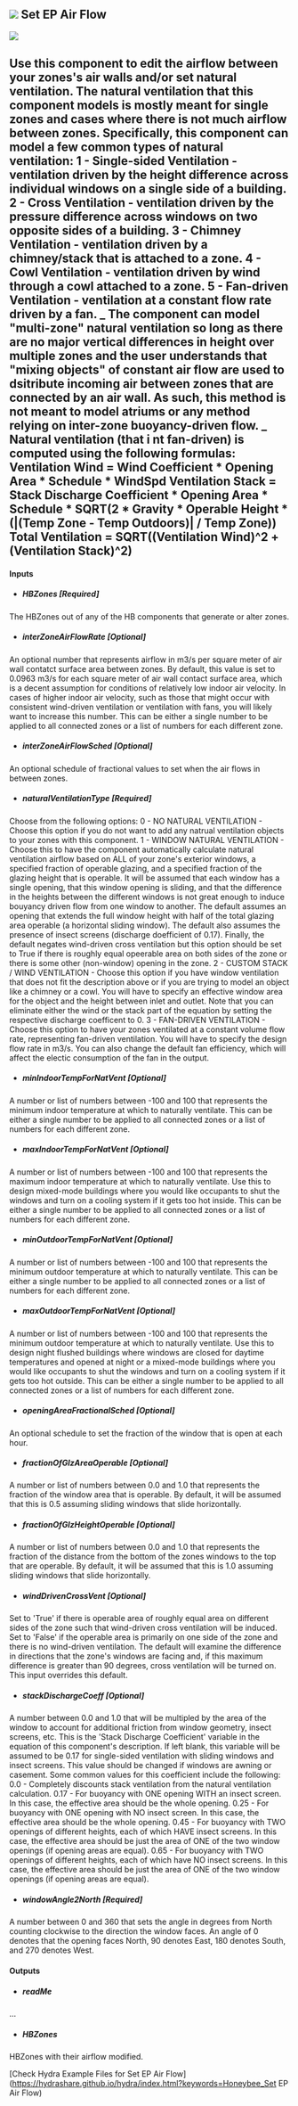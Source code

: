 ## ![](../../images/icons/Set_EP_Air_Flow.png) Set EP Air Flow

![](../../images/components/Set_EP_Air_Flow.png)

Use this component to edit the airflow between your zones's air walls and/or set natural ventilation.  The natural ventilation that this component models is mostly meant for single zones and cases where there is not much airflow between zones. Specifically, this component can model a few common types of natural ventilation:     1 - Single-sided Ventilation - ventilation driven by the height difference across individual windows on a single side of a building.     2 - Cross Ventilation - ventilation driven by the pressure difference across windows on two opposite sides of a building.     3 - Chimney Ventilation - ventilation driven by a chimney/stack that is attached to a zone.     4 - Cowl Ventilation - ventilation driven by wind through a cowl attached to a zone.     5 - Fan-driven Ventilation - ventilation at a constant flow rate driven by a fan. _ The component can model "multi-zone" natural ventilation so long as there are no major vertical differences in height over multiple zones and the user understands that "mixing objects" of constant air flow are used to dsitribute incoming air between zones that are connected by an air wall.  As such, this method is not meant to model atriums or any method relying on inter-zone buoyancy-driven flow. _ Natural ventilation (that i nt fan-driven) is computed using the following formulas: Ventilation Wind = Wind Coefficient * Opening Area * Schedule * WindSpd  Ventilation Stack = Stack Discharge Coefficient * Opening Area * Schedule * SQRT(2 * Gravity * Operable Height * (|(Temp Zone - Temp Outdoors)| / Temp Zone))  Total Ventilation = SQRT((Ventilation Wind)^2 + (Ventilation Stack)^2) - 

#### Inputs
* ##### HBZones [Required]
The HBZones out of any of the HB components that generate or alter zones.
* ##### interZoneAirFlowRate [Optional]
An optional number that represents airflow in m3/s per square meter of air wall contatct surface area between zones.  By default, this value is set to 0.0963 m3/s for each square meter of air wall contact surface area, which is a decent assumption for conditions of relatively low indoor air velocity.  In cases of higher indoor air velocity, such as those that might occur with consistent wind-driven ventilation or ventilation with fans, you will likely want to increase this number. This can be either a single number to be applied to all connected zones or a list of numbers for each different zone.
* ##### interZoneAirFlowSched [Optional]
An optional schedule of fractional values to set when the air flows in between zones.
* ##### naturalVentilationType [Required]
Choose from the following options:      0 - NO NATURAL VENTILATION - Choose this option if you do not want to add any natrual ventilation objects to your zones with this component.      1 - WINDOW NATURAL VENTILATION - Choose this to have the component automatically calculate natural ventilation airflow based on ALL of your zone's exterior windows, a specified fraction of operable glazing, and a specified fraction of the glazing height that is operable.  It will be assumed that each window has a single opening, that this window opening is sliding, and that the difference in the heights between the different windows is not great enough to induce bouyancy driven flow from one window to another. The default assumes an opening that extends the full window height with half of the total glazing area operable (a horizontal sliding window).  The default also assumes the presence of insect screens (discharge doefficient of 0.17).  Finally, the default negates wind-driven cross ventilation but this option should be set to True if there is roughly equal opeerable area on both sides of the zone or there is some other (non-window) opening in the zone.      2 - CUSTOM STACK / WIND VENTILATION - Choose this option if you have window ventilation that does not fit the description above or if you are trying to model an object like a chimney or a cowl.  You will have to specify an effective window area for the object and the height between inlet and outlet. Note that you can eliminate either the wind or the stack part of the equation by setting the respective discharge coefficent to 0.      3 - FAN-DRIVEN VENTILATION - Choose this option to have your zones ventilated at a constant volume flow rate, representing fan-driven ventilation.  You will have to specify the design flow rate in m3/s.  You can also change the default fan efficiency, which will affect the electic consumption of the fan in the output.
* ##### minIndoorTempForNatVent [Optional]
A number or list of numbers between -100 and 100 that represents the minimum indoor temperature at which to naturally ventilate.  This can be either a single number to be applied to all connected zones or a list of numbers for each different zone.
* ##### maxIndoorTempForNatVent [Optional]
A number or list of numbers between -100 and 100 that represents the maximum indoor temperature at which to naturally ventilate.  Use this to design mixed-mode buildings where you would like occupants to shut the windows and turn on a cooling system if it gets too hot inside.  This can be either a single number to be applied to all connected zones or a list of numbers for each different zone.
* ##### minOutdoorTempForNatVent [Optional]
A number or list of numbers between -100 and 100 that represents the minimum outdoor temperature at which to naturally ventilate.  This can be either a single number to be applied to all connected zones or a list of numbers for each different zone.
* ##### maxOutdoorTempForNatVent [Optional]
A number or list of numbers between -100 and 100 that represents the minimum outdoor temperature at which to naturally ventilate.  Use this to design night flushed buildings where windows are closed for daytime temperatures and opened at night or a mixed-mode buildings where you would like occupants to shut the windows and turn on a cooling system if it gets too hot outside. This can be either a single number to be applied to all connected zones or a list of numbers for each different zone.
* ##### openingAreaFractionalSched [Optional]
An optional schedule to set the fraction of the window that is open at each hour.
* ##### fractionOfGlzAreaOperable [Optional]
A number or list of numbers between 0.0 and 1.0 that represents the fraction of the window area that is operable.  By default, it will be assumed that this is 0.5 assuming sliding windows that slide horizontally.
* ##### fractionOfGlzHeightOperable [Optional]
A number or list of numbers between 0.0 and 1.0 that represents the fraction of the distance from the bottom of the zones windows to the top that are operable.  By default, it will be assumed that this is 1.0 assuming sliding windows that slide horizontally.
* ##### windDrivenCrossVent [Optional]
Set to 'True' if there is operable area of roughly equal area on different sides of the zone such that wind-driven cross ventilation will be induced.  Set to 'False' if the operable area is primarily on one side of the zone and there is no wind-driven ventilation.  The default will examine the difference in directions that the zone's windows are facing and, if this maximum difference is greater than 90 degrees, cross ventilation will be turned on.  This input overrides this default.
* ##### stackDischargeCoeff [Optional]
A number between 0.0 and 1.0 that will be multipled by the area of the window to account for additional friction from window geometry, insect screens, etc.  This is the 'Stack Discharge Coefficient' variable in the equation of this component's description.  If left blank, this variable will be assumed to be 0.17 for single-sided ventilation with sliding windows and insect screens.  This value should be changed if windows are awning or casement. Some common values for this coefficient include the following:      0.0 - Completely discounts stack ventilation from the natural ventilation calculation.      0.17 - For buoyancy with ONE opening WITH an insect screen. In this case, the effective area should be the whole opening.      0.25 - For buoyancy with ONE opening with NO insect screen. In this case, the effective area should be the whole opening.      0.45 - For buoyancy with TWO openings of different heights, each of which HAVE insect screens. In this case, the effective area should be just the area of ONE of the two window openings (if opening areas are equal).      0.65 - For buoyancy with TWO openings of different heights, each of which have NO insect screens.  In this case, the effective area should be just the area of ONE of the two window openings (if opening areas are equal).
* ##### windowAngle2North [Required]
A number between 0 and 360 that sets the angle in degrees from North counting clockwise to the direction the window faces.  An angle of 0 denotes that the opening faces North, 90 denotes East, 180 denotes South, and 270 denotes West.

#### Outputs
* ##### readMe
...
* ##### HBZones
HBZones with their airflow modified.


[Check Hydra Example Files for Set EP Air Flow](https://hydrashare.github.io/hydra/index.html?keywords=Honeybee_Set EP Air Flow)